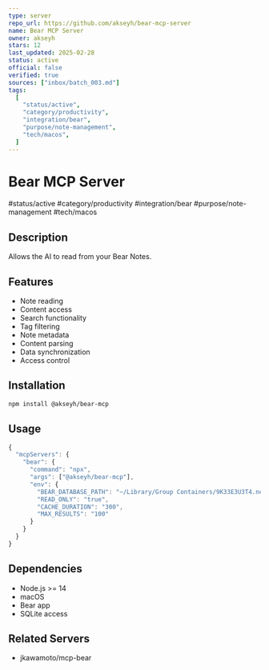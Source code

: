 ```yaml
---
type: server
repo_url: https://github.com/akseyh/bear-mcp-server
name: Bear MCP Server
owner: akseyh
stars: 12
last_updated: 2025-02-28
status: active
official: false
verified: true
sources: ["inbox/batch_003.md"]
tags:
  [
    "status/active",
    "category/productivity",
    "integration/bear",
    "purpose/note-management",
    "tech/macos",
  ]
---
```


# Bear MCP Server

#status/active #category/productivity #integration/bear #purpose/note-management #tech/macos

## Description

Allows the AI to read from your Bear Notes.

## Features

- Note reading
- Content access
- Search functionality
- Tag filtering
- Note metadata
- Content parsing
- Data synchronization
- Access control

## Installation

```bash
npm install @akseyh/bear-mcp
```

## Usage

```javascript
{
  "mcpServers": {
    "bear": {
      "command": "npx",
      "args": ["@akseyh/bear-mcp"],
      "env": {
        "BEAR_DATABASE_PATH": "~/Library/Group Containers/9K33E3U3T4.net.shinyfrog.bear/Application Data/database.sqlite",
        "READ_ONLY": "true",
        "CACHE_DURATION": "300",
        "MAX_RESULTS": "100"
      }
    }
  }
}
```

## Dependencies

- Node.js >= 14
- macOS
- Bear app
- SQLite access

## Related Servers

- jkawamoto/mcp-bear
